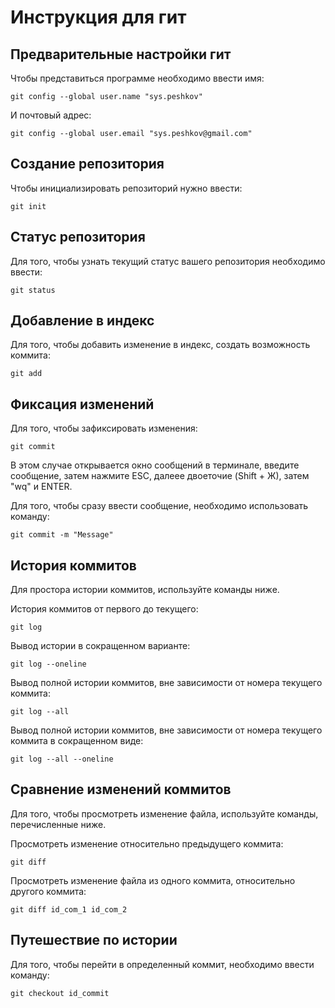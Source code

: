 # **Инструкция для гит**
## Предварительные настройки гит

Чтобы представиться программе необходимо ввести имя:

    git config --global user.name "sys.peshkov"

И почтовый адрес:

    git config --global user.email "sys.peshkov@gmail.com"

## Создание репозитория

Чтобы инициализировать репозиторий нужно ввести:

    git init

## Статус репозитория
Для того, чтобы узнать текущий статус вашего репозитория необходимо ввести:

    git status

## Добавление в индекс

Для того, чтобы добавить изменение в индекс, создать возможность коммита:

    git add

## Фиксация изменений

Для того, чтобы зафиксировать изменения:

    git commit

В этом случае открывается окно сообщений в терминале, введите сообщение, затем нажмите ESC, далеее двоеточие (Shift + Ж), затем "wq" и ENTER.

Для того, чтобы сразу ввести сообщение, необходимо использовать команду:

    git commit -m "Message"

## История коммитов

Для простора истории коммитов, используйте команды ниже.

История коммитов от первого до текущего:

    git log 

Вывод истории в сокращенном варианте:

    git log --oneline

Вывод полной истории коммитов, вне зависимости от номера текущего коммита:

    git log --all

Вывод полной истории коммитов, вне зависимости от номера текущего коммита в сокращенном виде:

    git log --all --oneline 

## Сравнение изменений коммитов

Для того, чтобы просмотреть изменение файла, используйте команды, перечисленные ниже.

Просмотреть изменение относительно предыдущего коммита:

    git diff

Просмотреть изменение файла из одного коммита, относительно другого коммита:

    git diff id_com_1 id_com_2 

## Путешествие по истории

Для того, чтобы перейти в определенный коммит, необходимо ввести команду:

    git checkout id_commit




